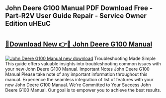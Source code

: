 ## John Deere G100 Manual PDF Download Free - Part-R2V User Guide Repair - Service Owner Edition uHEuC

# <h2><a href="http://bc92275.oget.top/?id=John+Deere+G100+Manual">🔗Download New 👉🔴 John Deere G100 Manual</a></h2>

[![John Deere G100 Manual new download](https://i.imgur.com/5g1atiW.png)](http://bc92275.oget.top/?id=John+Deere+G100+Manual)
Troubleshooting Made Simple This guide offers valuable insights into troubleshooting common issues with your new John Deere G100 Manual. Important Notes John Deere G100 Manual Please take note of any important information throughout this manual. Experience the seamless integration of list of features with your new John Deere G100 Manual. We're Committed to Your Success John Deere G100 Manual. Our goal is to empower you to achieve the best results.
